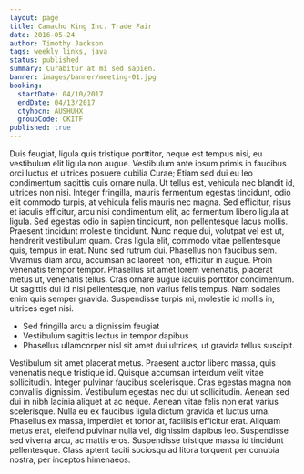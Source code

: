 ```yaml
---
layout: page
title: Camacho King Inc. Trade Fair
date: 2016-05-24
author: Timothy Jackson
tags: weekly links, java
status: published
summary: Curabitur at mi sed sapien.
banner: images/banner/meeting-01.jpg
booking:
  startDate: 04/10/2017
  endDate: 04/13/2017
  ctyhocn: AUSHUHX
  groupCode: CKITF
published: true
---
```

Duis feugiat, ligula quis tristique porttitor, neque est tempus nisi, eu vestibulum elit ligula non augue. Vestibulum ante ipsum primis in faucibus orci luctus et ultrices posuere cubilia Curae; Etiam sed dui eu leo condimentum sagittis quis ornare nulla. Ut tellus est, vehicula nec blandit id, ultrices non nisi. Integer fringilla, mauris fermentum egestas tincidunt, odio elit commodo turpis, at vehicula felis mauris nec magna. Sed efficitur, risus et iaculis efficitur, arcu nisi condimentum elit, ac fermentum libero ligula at ligula. Sed egestas odio in sapien tincidunt, non pellentesque lacus mollis. Praesent tincidunt molestie tincidunt.
Nunc neque dui, volutpat vel est ut, hendrerit vestibulum quam. Cras ligula elit, commodo vitae pellentesque quis, tempus in erat. Nunc sed rutrum dui. Phasellus non faucibus sem. Vivamus diam arcu, accumsan ac laoreet non, efficitur in augue. Proin venenatis tempor tempor. Phasellus sit amet lorem venenatis, placerat metus ut, venenatis tellus. Cras ornare augue iaculis porttitor condimentum. Ut sagittis dui id nisi pellentesque, non varius felis tempus. Nam sodales enim quis semper gravida. Suspendisse turpis mi, molestie id mollis in, ultrices eget nisi.

* Sed fringilla arcu a dignissim feugiat
* Vestibulum sagittis lectus in tempor dapibus
* Phasellus ullamcorper nisl sit amet dui ultrices, ut gravida tellus suscipit.

Vestibulum sit amet placerat metus. Praesent auctor libero massa, quis venenatis neque tristique id. Quisque accumsan interdum velit vitae sollicitudin. Integer pulvinar faucibus scelerisque. Cras egestas magna non convallis dignissim. Vestibulum egestas nec dui ut sollicitudin. Aenean sed dui in nibh lacinia aliquet at ac neque. Aenean vitae felis non erat varius scelerisque. Nulla eu ex faucibus ligula dictum gravida et luctus urna. Phasellus ex massa, imperdiet et tortor at, facilisis efficitur erat. Aliquam metus erat, eleifend pulvinar nulla vel, dignissim dapibus leo. Suspendisse sed viverra arcu, ac mattis eros. Suspendisse tristique massa id tincidunt pellentesque. Class aptent taciti sociosqu ad litora torquent per conubia nostra, per inceptos himenaeos.
